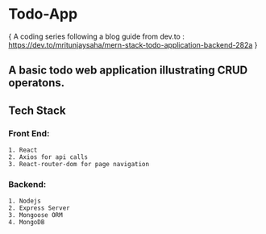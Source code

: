 # Todo-App

 { A coding series following a blog guide from dev.to : https://dev.to/mritunjaysaha/mern-stack-todo-application-backend-282a }
 
 ## A basic todo web application illustrating CRUD operatons.
 
 ## Tech Stack
  ### Front End:
    1. React 
    2. Axios for api calls
    3. React-router-dom for page navigation
  ### Backend:
    1. Nodejs
    2. Express Server
    3. Mongoose ORM
    4. MongoDB
